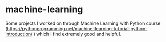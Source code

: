 # machine-learning
Some projects I worked on through Machine Learning with Python course (https://pythonprogramming.net/machine-learning-tutorial-python-introduction/ ) which I find extremely good and helpful.
